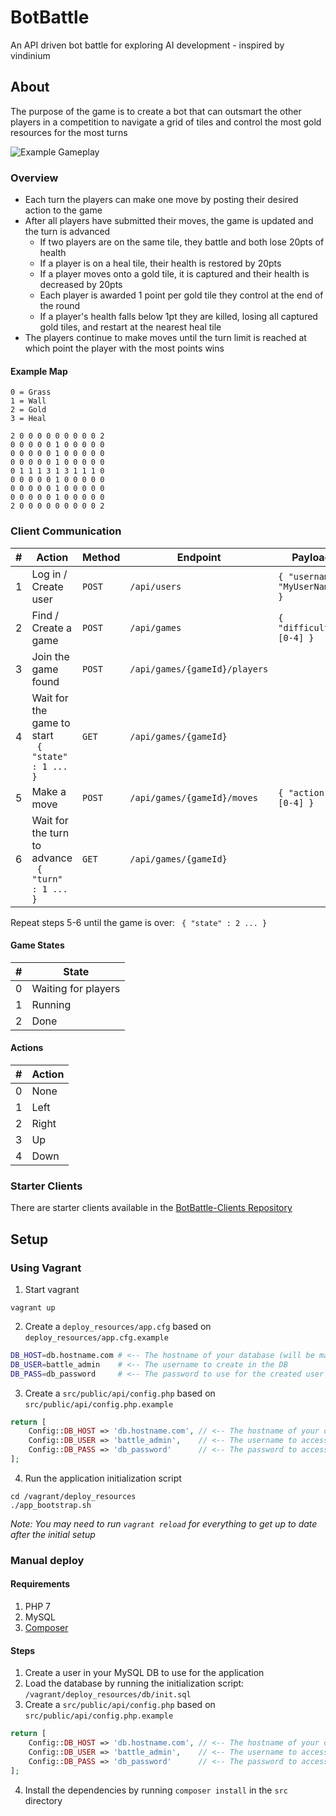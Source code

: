 # BotBattle
An API driven bot battle for exploring AI development - inspired by vindinium

## About
The purpose of the game is to create a bot that can outsmart the other players in a competition to navigate a grid of tiles and control the most gold resources for the most turns

![Example Gameplay](https://smashedtatoes.com/projects/botbattle/BotBattle.gif)

### Overview
- Each turn the players can make one move by posting their desired action to the game
- After all players have submitted their moves, the game is updated and the turn is advanced
  - If two players are on the same tile, they battle and both lose 20pts of health
  - If a player is on a heal tile, their health is restored by 20pts
  - If a player moves onto a gold tile, it is captured and their health is decreased by 20pts
  - Each player is awarded 1 point per gold tile they control at the end of the round
  - If a player's health falls below 1pt they are killed, losing all captured gold tiles, and restart at the nearest heal tile
- The players continue to make moves until the turn limit is reached at which point the player with the most points wins

#### Example Map
```
0 = Grass
1 = Wall
2 = Gold
3 = Heal

2 0 0 0 0 0 0 0 0 0 2
0 0 0 0 0 1 0 0 0 0 0
0 0 0 0 0 1 0 0 0 0 0
0 0 0 0 0 1 0 0 0 0 0
0 1 1 1 3 1 3 1 1 1 0
0 0 0 0 0 1 0 0 0 0 0
0 0 0 0 0 1 0 0 0 0 0
0 0 0 0 0 1 0 0 0 0 0
2 0 0 0 0 0 0 0 0 0 2
```


### Client Communication
| # | Action | Method | Endpoint | Payload | Response |
|---|--------|--------|----------|---------|----------|
| 1 | Log in / Create user | `POST` | `/api/users` | `{ "username": "MyUserName" }`| User |
| 2 | Find / Create a game | `POST` | `/api/games` | `{ "difficulty": [0-4] }`| Game |
| 3 | Join the game found | `POST` | `/api/games/{gameId}/players` | | Player |
| 4 | Wait for the game to start <br>` { "state" : 1 ... }` | `GET` |  `/api/games/{gameId}` | | Game |
| 5 | Make a move | `POST` | `/api/games/{gameId}/moves` | `{ "action" : [0-4] }` | Move |
| 6 | Wait for the turn to advance <br>` { "turn" : 1 ... }` | `GET` |  `/api/games/{gameId}` | | Game |

Repeat steps 5-6 until the game is over: ` { "state" : 2 ... }`

#### Game States
| # | State |
|---|-------|
| 0 | Waiting for players |
| 1 | Running |
| 2 | Done |

#### Actions
| # | Action |
|---|--------|
| 0 | None |
| 1 | Left |
| 2 | Right |
| 3 | Up |
| 4 | Down |


### Starter Clients
There are starter clients available in the [BotBattle-Clients Repository](https://github.com/smashed-potatoes/BotBattle-Clients)

## Setup
### Using Vagrant
1. Start vagrant
```
vagrant up
```
2. Create a `deploy_resources/app.cfg` based on `deploy_resources/app.cfg.example`
```bash
DB_HOST=db.hostname.com # <-- The hostname of your database (will be mapped to localhost in /etc/hosts)
DB_USER=battle_admin    # <-- The username to create in the DB
DB_PASS=db_password     # <-- The password to use for the created user
```
3. Create a `src/public/api/config.php` based on `src/public/api/config.php.example`
```php
return [
    Config::DB_HOST => 'db.hostname.com', // <-- The hostname of your database (same as above)
    Config::DB_USER => 'battle_admin',    // <-- The username to access the DB (same as above)
    Config::DB_PASS => 'db_password'      // <-- The password to access the DB (same as above)
];
```
4. Run the application initialization script
```
cd /vagrant/deploy_resources
./app_bootstrap.sh
```

*Note: You may need to run `vagrant reload` for everything to get up to date after the initial setup*

### Manual deploy
#### Requirements
1. PHP 7
1. MySQL
1. [Composer](https://getcomposer.org/)

#### Steps
1. Create a user in your MySQL DB to use for the application
2. Load the database by running the initialization script: `/vagrant/deploy_resources/db/init.sql`
3. Create a `src/public/api/config.php` based on `src/public/api/config.php.example`
```php
return [
    Config::DB_HOST => 'db.hostname.com', // <-- The hostname of your database
    Config::DB_USER => 'battle_admin',    // <-- The username to access the DB
    Config::DB_PASS => 'db_password'      // <-- The password to access the DB
];
```
4. Install the dependencies by running `composer install` in the `src` directory
